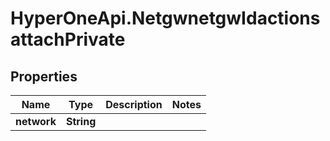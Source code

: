 # HyperOneApi.NetgwnetgwIdactionsattachPrivate

## Properties
Name | Type | Description | Notes
------------ | ------------- | ------------- | -------------
**network** | **String** |  | 


